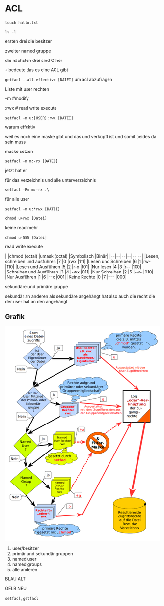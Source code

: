 # ACL

`touch hallo.txt`

`ls -l`

ersten drei die besitzer

zweiter named gruppe

die nächsten drei sind Other

`+` bedeute das es eine ACL gibt

`getfacl --all-effective [DAIEI]` um acl abzufragen

Liste mit user rechten

-m #modify

:rwx # read write execute

`setfacl -m u:[USER]:rwx [DATEI]`

warum effektiv

weil es noch eine maske gibt und das und verküpft ist und somit beides da sein muss

maske setzen

`setfacl -m m:-rx [DATEI]`

jetzt hat er

für das verzeichnis und alle unterverzeichnis

`setfacl -Rm m:-rx .\`

für alle user

`setfacl -m u:*rwx [DATEI]`


`chmod u+rwx [Datei]`

keine read mehr

`chmod u-555 [Datei]`

read 
write
execute

|                               |chmod (octal)  |umask (octal)  |Symbolisch |Binär|
|--|--|--|--|--|--|
|Lesen, schreiben und ausführen |7              |0              |rwx        |111|
|Lesen und Schreiben            |6              |1              |rw-        |110|
|Lesen und Ausführen            |5              |2              |r-x        |101|
|Nur lesen                      |4              |3              |r--        |100|
|Schreiben und Ausführen        |3              |4              |-wx        |011|
|Nur Schreiben                  |2              |5              |-w-        |010|
|Nur Ausführen                  |1              |6              |--x        |001|
|Keine Rechte                   |0              |7              |–--        |000|

sekundäre und primäre gruppe

sekundär an anderen als sekundäre angehängt hat also auch die recht die der user hat an den angehängt

## Grafik

![alt text](./ACLGrafik.png "Grafik")

1. user/besitzer
2. primär und sekundär gruppen
3. named user
4. named groups
5. alle anderen

BLAU ALT

GELB NEU

`setfacl`, `getfacl`
